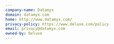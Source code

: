 ```yaml
---
company-name: Datamyx
domain: datamyx.com
home: http://www.datamyx.com/
privacy-policy: https://www.deluxe.com/policy
email: privacy@datamyx.com
owned-by: Deluxe
---
```




